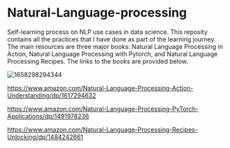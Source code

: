 # Natural-Language-processing
Self-learning process on NLP use cases in data science. 
This reposity contains all the practices that I have done as part of the learning journey.
The main resources are three major books: Natural Language Processing in Action, Natural Language Processing with Pytorch, and Natural Language Processing Recipes. The links to the books are provided below.

![1658298294344](https://github.com/user-attachments/assets/ae483f68-24c2-4f30-b52a-47e26f0d70fc)


https://www.amazon.com/Natural-Language-Processing-Action-Understanding/dp/1617294632 


https://www.amazon.com/Natural-Language-Processing-PyTorch-Applications/dp/1491978236


https://www.amazon.com/Natural-Language-Processing-Recipes-Unlocking/dp/1484242661
